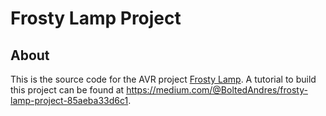 Frosty Lamp Project
===================

About
-----
This is the source code for the AVR project [Frosty Lamp](https://medium.com/@BoltedAndres/frosty-lamp-project-85aeba33d6c1).
A tutorial to build this project can be found at https://medium.com/@BoltedAndres/frosty-lamp-project-85aeba33d6c1.
